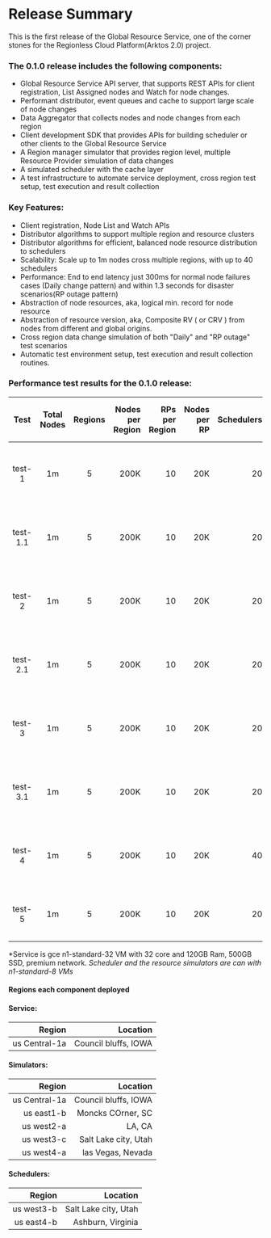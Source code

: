 # Release Summary

This is the first release of the Global Resource Service, one of the corner stones for the Regionless Cloud Platform(Arktos 2.0) project.

### The 0.1.0 release includes the following components:

* Global Resource Service API server, that supports REST APIs for client registration, List Assigned nodes and Watch for node changes.
* Performant distributor, event queues and cache to support large scale of node changes
* Data Aggregator that collects nodes and node changes from each region
* Client development SDK that provides APIs for building scheduler or other clients to the Global Resource Service
* A Region manager simulator that provides region level, multiple Resource Provider simulation of data changes
* A simulated scheduler with the cache layer
* A test infrastructure to automate service deployment, cross region test setup, test execution and result collection



### Key Features:

* Client registration, Node List and Watch APIs
* Distributor algorithms to support multiple region and resource clusters
* Distributor algorithms for efficient, balanced node resource distribution to schedulers
* Scalability: Scale up to 1m nodes cross multiple regions, with up to 40 schedulers
* Performance: End to end latency just 300ms for normal node failures cases (Daily change pattern) and within 1.3 seconds for disaster scenarios(RP outage pattern)
* Abstraction of node resources, aka, logical min. record for node resource
* Abstraction of resource version, aka, Composite RV ( or CRV ) from nodes from different and global origins. 
* Cross region data change simulation of both "Daily" and "RP outage" test scenarios
* Automatic test environment setup, test execution and result collection routines.


### Performance test results for the 0.1.0 release:

|   Test   | Total Nodes | Regions|Nodes per Region| RPs per Region | Nodes per RP | Schedulers| Nodes per scheduler list | Notes | Register<br>Latency<br>(ms) | List<br>Latency<br>(ms) | Watch<br>P50(ms) | P90(ms) | P99(ms) |
|:--------:| :---: | :---:|----:|----:|----:|----:|----:| ----:|----:|----:|----:|----:| ----:|
|  test-1  | 1m  | 5 | 200K | 10 | 20K | 20 | 25K| disable metric, daily data change pattern|301|871|108|175|211|
| test-1.1 | 1m  | 5 | 200K | 10 | 20K | 20 | 25K| disable metric, RP down data change pattern|374|1012|1021|1137|1156|
|  test-2  | 1m  | 5 | 200K | 10 | 20K | 20 | 25K| enable metric, daily data change pattern|298|1097|116|181|201|
| test-2.1 | 1m  | 5 | 200K | 10 | 20K | 20 | 25K| enable metric,RP down data change pattern|359|1012|1002|1074|1093|
|  test-3  | 1m  | 5 | 200K | 10 | 20K | 20 | 50K| disable metric, daily data change pattern|369|1766|109|173|217|
| test-3.1 | 1m  | 5 | 200K | 10 | 20K | 20 | 50K| disable metric, RP down data change pattern|337|1679|877|1174|1200|
|  test-4  | 1m  | 5 | 200K | 10 | 20K | 40 | 25K| disable metric, daily data change pattern|135|811|92|161|195|
|  test-5  | 1m  | 5 | 200K | 10 | 20K | 20 | 25K| disable metric, rp down, all in one region|209|641|451|513|529|

*Service is gce n1-standard-32 VM with 32 core and 120GB Ram, 500GB SSD, premium network. 
*Scheduler and the resource simulators are can with n1-standard-8 VMs*


#### Regions each component deployed


#### Service:

|        Region |             Location |
|--------------:|---------------------:|
| us Central-1a | Council bluffs, IOWA |



#### Simulators:

|        Region |             Location |
|--------------:|---------------------:|
| us Central-1a | Council bluffs, IOWA |
|    us east1-b |    Moncks COrner, SC |
|    us west2-a |               LA, CA |
|    us west3-c | Salt Lake city, Utah |
|    us west4-a |    las Vegas, Nevada |


#### Schedulers:

|     Region |             Location |
|-----------:|---------------------:|
| us west3-b | Salt Lake city, Utah |
| us east4-b |    Ashburn, Virginia |